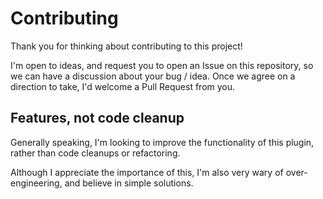 # Contributing

Thank you for thinking about contributing to this project!

I'm open to ideas, and request you to open an Issue on this repository, so we can have a discussion about your bug / idea. Once we agree on a direction to take, I'd welcome a Pull Request from you.

## Features, not code cleanup

Generally speaking, I'm looking to improve the functionality of this plugin, rather than code cleanups or refactoring.

Although I appreciate the importance of this, I'm also very wary of over-engineering, and believe in simple solutions.
